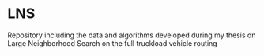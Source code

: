 # LNS
Repository including the data and algorithms developed during my thesis on Large Neighborhood Search on the full truckload vehicle routing 
